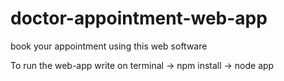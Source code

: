 # doctor-appointment-web-app
book your appointment using this web software

To run the web-app
write on terminal
-> npm install
-> node app
